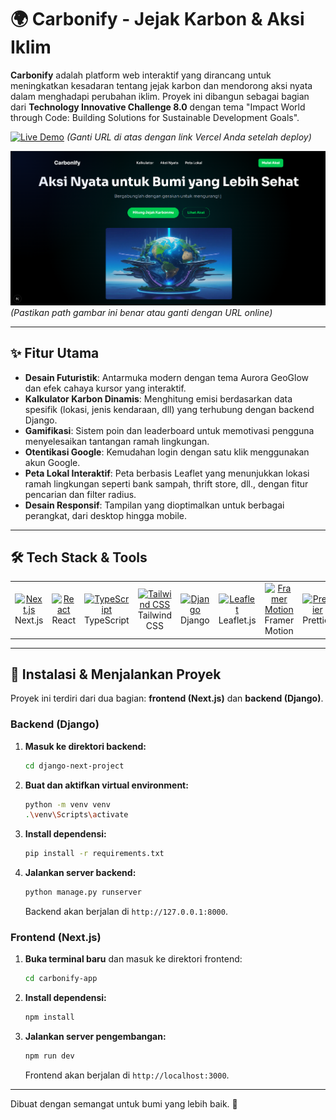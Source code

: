 # 🌍 Carbonify - Jejak Karbon & Aksi Iklim

**Carbonify** adalah platform web interaktif yang dirancang untuk meningkatkan kesadaran tentang jejak karbon dan mendorong aksi nyata dalam menghadapi perubahan iklim. Proyek ini dibangun sebagai bagian dari **Technology Innovative Challenge 8.0** dengan tema "Impact World through Code: Building Solutions for Sustainable Development Goals".

[![Live Demo](https://img.shields.io/badge/Live%20Demo-Visit%20Site-green?style=for-the-badge)](https://your-live-demo-url.com) 
*(Ganti URL di atas dengan link Vercel Anda setelah deploy)*

![Carbonify Screenshot](carbonify-app/public/images/image.png) 
*(Pastikan path gambar ini benar atau ganti dengan URL online)*

---

## ✨ Fitur Utama

-   **Desain Futuristik**: Antarmuka modern dengan tema Aurora GeoGlow dan efek cahaya kursor yang interaktif.
-   **Kalkulator Karbon Dinamis**: Menghitung emisi berdasarkan data spesifik (lokasi, jenis kendaraan, dll) yang terhubung dengan backend Django.
-   **Gamifikasi**: Sistem poin dan leaderboard untuk memotivasi pengguna menyelesaikan tantangan ramah lingkungan.
-   **Otentikasi Google**: Kemudahan login dengan satu klik menggunakan akun Google.
-   **Peta Lokal Interaktif**: Peta berbasis Leaflet yang menunjukkan lokasi ramah lingkungan seperti bank sampah, thrift store, dll., dengan fitur pencarian dan filter radius.
-   **Desain Responsif**: Tampilan yang dioptimalkan untuk berbagai perangkat, dari desktop hingga mobile.

---

## 🛠️ Tech Stack & Tools

<table>
  <tr>
    <td align="center" width="96">
      <a href="https://nextjs.org/">
        <img src="https://cdn.jsdelivr.net/gh/devicons/devicon@latest/icons/nextjs/nextjs-original.svg" alt="Next.js" width="65" height="65" />
      </a>
      <br>Next.js
    </td>
    <td align="center" width="96">
      <a href="https://react.dev/">
        <img src="https://cdn.jsdelivr.net/gh/devicons/devicon@latest/icons/react/react-original.svg" alt="React" width="65" height="65" />
      </a>
      <br>React
    </td>
     <td align="center" width="96">
      <a href="https://www.typescriptlang.org/">
        <img src="https://cdn.jsdelivr.net/gh/devicons/devicon@latest/icons/typescript/typescript-original.svg" alt="TypeScript" width="65" height="65" />
      </a>
      <br>TypeScript
    </td>
    <td align="center" width="96">
      <a href="https://tailwindcss.com/">
        <img src="https://cdn.jsdelivr.net/gh/devicons/devicon@latest/icons/tailwindcss/tailwindcss-original.svg" alt="Tailwind CSS" width="65" height="65" />
      </a>
      <br>Tailwind CSS
    </td>
    <td align="center" width="96">
      <a href="https://www.djangoproject.com/">
        <img src="https://cdn.jsdelivr.net/gh/devicons/devicon@latest/icons/django/django-plain.svg" alt="Django" width="65" height="65" />
      </a>
      <br>Django
    </td>
    <td align="center" width="96">
        <a href="https://leafletjs.com/">
            <img src="https://cdn.jsdelivr.net/gh/devicons/devicon/icons/leaflet/leaflet-original.svg" alt="Leaflet" width="65" height="65" />
        </a>
        <br>Leaflet.js
    </td>
    <td align="center" width="96">
      <a href="https://www.framer.com/motion/">
        <img src="https://cdn.jsdelivr.net/gh/devicons/devicon/icons/framermotion/framermotion-original.svg" alt="Framer Motion" width="65" height="65" />
      </a>
      <br>Framer Motion
    </td>
     <td align="center" width="96">
      <a href="https://prettier.io/">
        <img src="https://cdn.jsdelivr.net/gh/devicons/devicon@latest/icons/prettier/prettier-original.svg" alt="Prettier" width="65" height="65" />
      </a>
      <br>Prettier
    </td>
  </tr>
</table>

---

## 🚀 Instalasi & Menjalankan Proyek

Proyek ini terdiri dari dua bagian: **frontend (Next.js)** dan **backend (Django)**.

### Backend (Django)
1.  **Masuk ke direktori backend:**
    ```bash
    cd django-next-project
    ```
2.  **Buat dan aktifkan virtual environment:**
    ```bash
    python -m venv venv
    .\venv\Scripts\activate
    ```
3.  **Install dependensi:**
    ```bash
    pip install -r requirements.txt
    ```
4.  **Jalankan server backend:**
    ```bash
    python manage.py runserver
    ```
    Backend akan berjalan di `http://127.0.0.1:8000`.

### Frontend (Next.js)
1.  **Buka terminal baru** dan masuk ke direktori frontend:
    ```bash
    cd carbonify-app
    ```
2.  **Install dependensi:**
    ```bash
    npm install
    ```
3.  **Jalankan server pengembangan:**
    ```bash
    npm run dev
    ```
    Frontend akan berjalan di `http://localhost:3000`.

---

Dibuat dengan semangat untuk bumi yang lebih baik. 💚